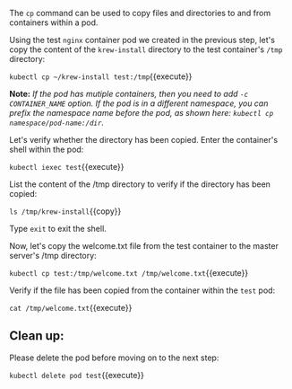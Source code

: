 The `cp` command can be used to copy files and directories to and from containers within a pod.

Using the test `nginx` container pod we created in the previous step, let's copy the content of the `krew-install` directory to the test container's `/tmp` directory:

`kubectl cp ~/krew-install test:/tmp`{{execute}}

**Note:** *If the pod has mutiple containers, then  you need to add `-c CONTAINER_NAME` option. If the pod is in a different namespace, you can prefix the namespace name before the pod, as shown here: `kubectl cp namespace/pod-name:/dir`.*

Let's verify whether the directory has been copied. Enter the container's shell within the pod:

`kubectl iexec test`{{execute}}

List the content of the /tmp directory to verify if the directory has been copied:

`ls /tmp/krew-install`{{copy}}

Type `exit` to exit the shell.

Now, let's copy the welcome.txt file from the test container to the master server's /tmp directory:

`kubectl cp test:/tmp/welcome.txt /tmp/welcome.txt`{{execute}}

Verify if the file has been copied from the container within the `test` pod:

`cat /tmp/welcome.txt`{{execute}}

## Clean up:

Please delete the pod before moving on to the next step:

`kubectl delete pod test`{{execute}}
